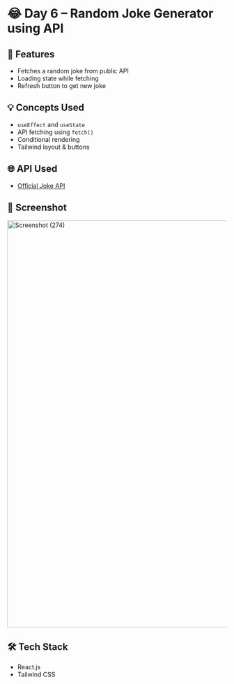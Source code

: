 # 😂 Day 6 – Random Joke Generator using API

## 🚀 Features
- Fetches a random joke from public API
- Loading state while fetching
- Refresh button to get new joke

## 💡 Concepts Used
- `useEffect` and `useState`
- API fetching using `fetch()`
- Conditional rendering
- Tailwind layout & buttons

## 🌐 API Used
- [Official Joke API](https://official-joke-api.appspot.com/random_joke)

## 📸 Screenshot
<img width="1845" height="932" alt="Screenshot (274)" src="https://github.com/user-attachments/assets/c60136a5-754d-446d-854f-1c614bcff527" />


## 🛠️ Tech Stack
- React.js
- Tailwind CSS



